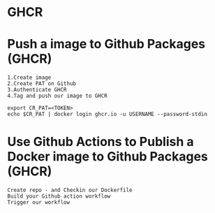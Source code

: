 # GHCR
# Push a image to Github Packages (GHCR)
    1.Create image
    2.Create PAT on Github
    3.Authenticate GHCR
    4.Tag and push our image to GHCR

 ```
export CR_PAT=<TOKEN>
echo $CR_PAT | docker login ghcr.io -u USERNAME --password-stdin
```

# Use Github Actions to Publish a Docker image to Github Packages (GHCR)
    Create repo - and Checkin our Dockerfile
    Build your Github action workflow
    Trigger our workflow